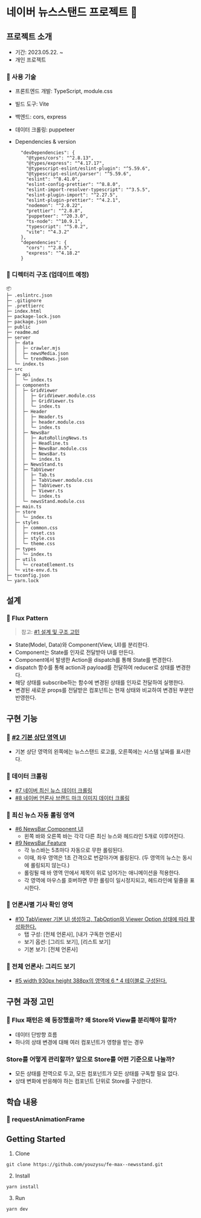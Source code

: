 # 네이버 뉴스스탠드 프로젝트 📰

## 프로젝트 소개

- 기간: 2023.05.22. ~
- 개인 프로젝트

### 📌 사용 기술

- 프론트엔드 개발: TypeScript, module.css
- 빌드 도구: Vite
- 백엔드: cors, express
- 데이터 크롤링: puppeteer
- Dependencies & version

  ```
    "devDependencies": {
      "@types/cors": "^2.8.13",
      "@types/express": "^4.17.17",
      "@typescript-eslint/eslint-plugin": "^5.59.6",
      "@typescript-eslint/parser": "^5.59.6",
      "eslint": "^8.41.0",
      "eslint-config-prettier": "^8.8.0",
      "eslint-import-resolver-typescript": "^3.5.5",
      "eslint-plugin-import": "^2.27.5",
      "eslint-plugin-prettier": "^4.2.1",
      "nodemon": "^2.0.22",
      "prettier": "^2.8.8",
      "puppeteer": "^20.3.0",
      "ts-node": "^10.9.1",
      "typescript": "^5.0.2",
      "vite": "^4.3.2"
    },
    "dependencies": {
      "cors": "^2.8.5",
      "express": "^4.18.2"
    }
  ```

### 📌 디렉터리 구조 (업데이트 예정)

```
📦
├─ .eslintrc.json
├─ .gitignore
├─ .prettierrc
├─ index.html
├─ package-lock.json
├─ package.json
├─ public
├─ readme.md
├─ server
│  ├─ data
│  │  ├─ crawler.mjs
│  │  ├─ newsMedia.json
│  │  └─ trendNews.json
│  └─ index.ts
├─ src
│  ├─ api
│  │  └─ index.ts
│  ├─ components
│  │  ├─ GridViewer
│  │  │  ├─ GridViewer.module.css
│  │  │  ├─ GridViewer.ts
│  │  │  └─ index.ts
│  │  ├─ Header
│  │  │  ├─ Header.ts
│  │  │  ├─ header.module.css
│  │  │  └─ index.ts
│  │  ├─ NewsBar
│  │  │  ├─ AutoRollingNews.ts
│  │  │  ├─ Headline.ts
│  │  │  ├─ NewsBar.module.css
│  │  │  ├─ NewsBar.ts
│  │  │  └─ index.ts
│  │  ├─ NewsStand.ts
│  │  ├─ TabViewer
│  │  │  ├─ Tab.ts
│  │  │  ├─ TabViewer.module.css
│  │  │  ├─ TabViewer.ts
│  │  │  ├─ Viewer.ts
│  │  │  └─ index.ts
│  │  └─ newsStand.module.css
│  ├─ main.ts
│  ├─ store
│  │  └─ index.ts
│  ├─ styles
│  │  ├─ common.css
│  │  ├─ reset.css
│  │  ├─ style.css
│  │  └─ theme.css
│  ├─ types
│  │  └─ index.ts
│  ├─ utils
│  │  └─ createElement.ts
│  └─ vite-env.d.ts
├─ tsconfig.json
└─ yarn.lock
```

## 설계

### 📌 Flux Pattern

> 참고: [#1 설계 및 구조 고민](https://github.com/youzysu/fe-max--newsstand/issues/1)

- State(Model, Data)와 Component(View, UI)를 분리한다.
- Component는 State를 인자로 전달받아 UI를 만든다.
- Component에서 발생한 Action을 dispatch를 통해 State를 변경한다.
- dispatch 함수를 통해 action과 payload를 전달하여 reducer로 상태를 변경한다.
- 해당 상태를 subscribe하는 함수에 변경된 상태를 인자로 전달하여 실행한다.
- 변경된 새로운 props를 전달받은 컴포넌트는 현재 상태와 비교하여 변경된 부분만 반영한다.

## 구현 기능

### 📌 [#2 기본 상단 영역 UI](https://github.com/youzysu/fe-max--newsstand/issues/2)

- 기본 상단 영역의 왼쪽에는 뉴스스탠드 로고를, 오른쪽에는 시스템 날짜를 표시한다.

### 📌 데이터 크롤링

- [#7 네이버 최신 뉴스 데이터 크롤링](https://github.com/youzysu/fe-max--newsstand/issues/7)
- [#8 네이버 언론사 브랜드 마크 이미지 데이터 크롤링](https://github.com/youzysu/fe-max--newsstand/issues/8)

### 📌 최신 뉴스 자동 롤링 영역

- [#6 NewsBar Component UI](https://github.com/youzysu/fe-max--newsstand/issues/6)
  - 왼쪽 바와 오른쪽 바는 각각 다른 최신 뉴스와 헤드라인 5개로 이루어진다.
- [#9 NewsBar Feature](https://github.com/youzysu/fe-max--newsstand/issues/9)
  - 각 뉴스바는 5초마다 자동으로 무한 롤링된다.
  - 이때, 좌우 영역은 1초 간격으로 번갈아가며 롤링된다. (두 영역의 뉴스는 동시에 롤링되지 않는다.)
  - 롤링될 때 바 영역 안에서 제목이 위로 넘어가는 애니메이션을 적용한다.
  - 각 영역에 마우스를 호버하면 무한 롤링이 일시정지되고, 헤드라인에 밑줄을 표시한다.

### 📌 언론사별 기사 확인 영역

- [#10 TabViewer 기본 UI 생성하고, TabOption와 Viewer Option 상태에 따라 활성화한다.](https://github.com/youzysu/fe-max--newsstand/issues/10)
  - 탭 구성: [전체 언론사], [내가 구독한 언론사]
  - 보기 옵션: [그리드 보기], [리스트 보기]
  - 기본 보기: [전체 언론사]

### 📌 전체 언론사: 그리드 보기

- [#5 width 930px height 388px의 영역에 6 \* 4 테이블로 구성된다.](https://github.com/youzysu/fe-max--newsstand/issues/5)

## 구현 과정 고민

### 🔎 Flux 패턴은 왜 등장했을까? 왜 Store와 View를 분리해야 할까?

- 데이터 단방향 흐름
- 하나의 상태 변경에 대해 여러 컴포넌트가 영향을 받는 경우

### Store를 어떻게 관리할까? 앞으로 Store를 어떤 기준으로 나눌까?

- 모든 상태를 전역으로 두고, 모든 컴포넌트가 모든 상태를 구독할 필요 없다.
- 상태 변화에 반응해야 하는 컴포넌트 단위로 Store를 구성한다.

## 학습 내용

### 🔎 requestAnimationFrame

## Getting Started

1. Clone

```
git clone https://github.com/youzysu/fe-max--newsstand.git
```

2. Install

```
yarn install
```

3. Run

```
yarn dev
```
